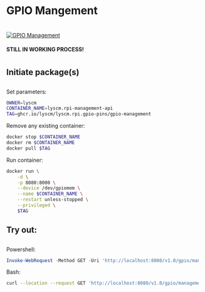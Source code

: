 # **GPIO** **M**angement <h1> 

[![GPIO Management](https://github.com/lyscm/lyscm.rpi.gpio-pins/actions/workflows/gpio-management-CI.yml/badge.svg)](https://github.com/lyscm/lyscm.rpi.gpio-pins/actions/workflows/gpio-management-CI.yml)

#### STILL IN WORKING PROCESS!

#  <h1> 
## Initiate package(s) <h2> 

Set parameters:

```bash
OWNER=lyscm
CONTAINER_NAME=lyscm.rpi-management-api
TAG=ghcr.io/lyscm/lyscm.rpi.gpio-pins/gpio-management
```
Remove any existing container:

```bash
docker stop $CONTAINER_NAME
docker rm $CONTAINER_NAME
docker pull $TAG
```

Run container:

```bash
docker run \
    -d \
    -p 8080:8000 \
    --device /dev/gpiomem \
    --name $CONTAINER_NAME \
    --restart unless-stopped \
    --privileged \
    $TAG
```

## Try out: <h2> 



Powershell:
```powershell
Invoke-WebRequest -Method GET -Uri 'http://localhost:8080/v1.0/gpio/management/status' 
```
Bash:
```bash
curl --location --request GET 'http://localhost:8080/v1.0/gpio/management/status'
```